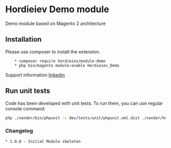# Hordieiev Demo module

Demo module based on Magento 2 architecture

## Installation

Please use composer to install the extension.


        * composer require hordieiev/module-demo
        * php bin/magento module:enable Hordieiev_Demo


Support information [linkedin](https://www.linkedin.com/in/anton-hordieiev-058b18111/)

## Run unit tests
Code has been developed with unit tests.
To run them, you can use regular console command:
```bash 
php ./vendor/bin/phpunit -c dev/tests/unit/phpunit.xml.dist ./vendor/hordieiev/module-demo
```

### Changelog

    * 1.0.0 - Initial Module skeleton
